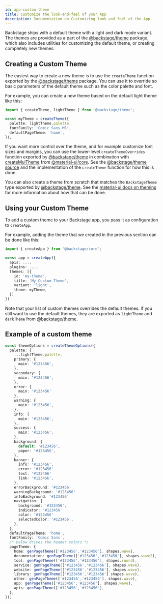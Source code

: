 ```yaml
---
id: app-custom-theme
title: Customize the look-and-feel of your App
description: Documentation on Customizing look and feel of the App
---
```


Backstage ships with a default theme with a light and dark mode variant. The
themes are provided as a part of the
[@backstage/theme](https://www.npmjs.com/package/@backstage/theme) package,
which also includes utilities for customizing the default theme, or creating
completely new themes.

## Creating a Custom Theme

The easiest way to create a new theme is to use the `createTheme` function
exported by the
[@backstage/theme](https://www.npmjs.com/package/@backstage/theme) package. You
can use it to override so basic parameters of the default theme such as the
color palette and font.

For example, you can create a new theme based on the default light theme like
this:

```ts
import { createTheme, lightTheme } from '@backstage/theme';

const myTheme = createTheme({
  palette: lightTheme.palette,
  fontFamily: 'Comic Sans MS',
  defaultPageTheme: 'home',
});
```

If you want more control over the theme, and for example customize font sizes
and margins, you can use the lower-level `createThemeOverrides` function
exported by [@backstage/theme](https://www.npmjs.com/package/@backstage/theme)
in combination with
[createMuiTheme](https://material-ui.com/customization/theming/#createmuitheme-options-args-theme)
from [@material-ui/core](https://www.npmjs.com/package/@material-ui/core). See
the
[@backstage/theme source](https://github.com/backstage/backstage/tree/master/packages/theme/src)
and the implementation of the `createTheme` function for how this is done.

You can also create a theme from scratch that matches the `BackstageTheme` type
exported by [@backstage/theme](https://www.npmjs.com/package/@backstage/theme).
See the
[material-ui docs on theming](https://material-ui.com/customization/theming/)
for more information about how that can be done.

## Using your Custom Theme

To add a custom theme to your Backstage app, you pass it as configuration to
`createApp`.

For example, adding the theme that we created in the previous section can be
done like this:

```ts
import { createApp } from '@backstage/core';

const app = createApp({
  apis: ...,
  plugins: ...,
  themes: [{
    id: 'my-theme',
    title: 'My Custom Theme',
    variant: 'light',
    theme: myTheme,
  }]
})
```

Note that your list of custom themes overrides the default themes. If you still
want to use the default themes, they are exported as `lightTheme` and
`darkTheme` from
[@backstage/theme](https://www.npmjs.com/package/@backstage/theme).

## Example of a custom theme

```ts
const themeOptions = createThemeOptions({
  palette: {
    ...lightTheme.palette,
    primary: {
      main: '#123456',
    },
    secondary: {
      main: '#123456',
    },
    error: {
      main: '#123456'
    },
    warning: {
      main: '#123456',
    },
    info: {
      main: '#123456',
    },
    success: {
      main: '#123456',
    },
    background: {
      default: '#123456',
      paper: '#123456',
    },
    banner: {
      info: '#123456',
      error: '#123456'
      text: '#123456'
      link: '#123456',
    },
    errorBackground: '#123456'
    warningBackground: '#123456'
    infoBackground: '#123456'
    navigation: {
      background: '#123456',
      indicator: '#123456'
      color: '#123456'
      selectedColor: '#123456',
    },
  },
  defaultPageTheme: 'home',
  fontFamily: 'Comic Sans',
  /* below drives the header colors */
  pageTheme: {
    home: genPageTheme(['#123456','#123456'], shapes.wave),
    documentation: genPageTheme(['#123456','#123456'], shapes.wave2),
    tool: genPageTheme(['#123456','#123456'], shapes.round),
    service: genPageTheme(['#123456','#123456'], shapes.wave),
    website: genPageTheme(['#123456','#123456'], shapes.wave),
    library: genPageTheme(['#123456','#123456'] shapes.wave),
    other: genPageTheme(['#123456','#123456'], shapes.wave),
    app: genPageTheme(['#123456','#123456'], shapes.wave),
    apis: genPageTheme(['#123456','#123456'],
  },
});
```

